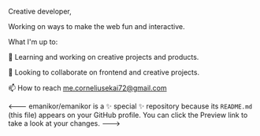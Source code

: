 
Creative developer,

Working on ways to make the web fun and interactive.

What I'm up to:

🌱 Learning and working on creative projects and products.

👯 Looking to collaborate on frontend and creative projects.

📫 How to reach me.corneliusekai72@gmail.com

<---
emanikor/emanikor is a ✨ special ✨ repository because its `README.md` (this file) appears on your GitHub profile.
You can click the Preview link to take a look at your changes.
--->
